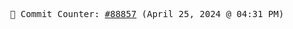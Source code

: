 <p align="center">
    <samp>
        📮 Commit Counter: <a href="https://github.com/Javascript-void0/Javascript-void0/commits/main">#88857</a> (April 25, 2024 @ 04:31 PM)
    </samp>
</p>